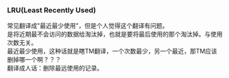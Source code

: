 ### LRU(Least Recently Used)  
  常见翻译成"最近最少使用"，但是个人觉得这个翻译有问题。  
  是将近期最不会访问的数据给淘汰掉，也就是要将最后使用的那个淘汰掉。与使用次数无关。  
  最近最少使用，这种话就是瞎TM翻译，一个次数最少，另一个最近，那TM应该删掉哪一个啊？？？  
  翻译成人话：删除最远使用的记录。  